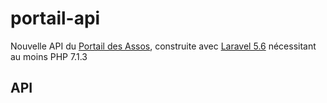 # portail-api

Nouvelle API du [Portail des Assos](https://assos.utc/fr), construite avec [Laravel 5.6](https://laravel.com/) nécessitant au moins PHP 7.1.3

## API

